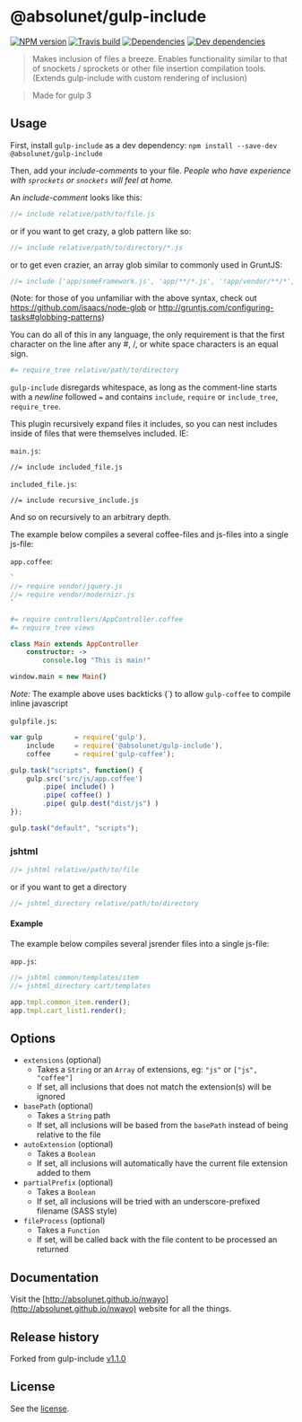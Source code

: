 # @absolunet/gulp-include

[![NPM version](https://img.shields.io/npm/v/@absolunet/gulp-includes.svg)](https://www.npmjs.com/package/@absolunet/gulp-includes)
[![Travis build](https://api.travis-ci.org/absolunet/gulp-includes.svg?branch=master)](https://travis-ci.org/absolunet/gulp-includes/builds)
[![Dependencies](https://david-dm.org/absolunet/gulp-includes/status.svg)](https://david-dm.org/absolunet/gulp-includes)
[![Dev dependencies](https://david-dm.org/absolunet/gulp-includes/dev-status.svg)](https://david-dm.org/absolunet/gulp-includes?type=dev)

>Makes inclusion of files a breeze.
Enables functionality similar to that of snockets / sprockets or other file insertion compilation tools.
(Extends gulp-include with custom rendering of inclusion)

> Made for gulp 3


## Usage
First, install `gulp-include` as a dev dependency:
`npm install --save-dev @absolunet/gulp-include`

Then, add your _include-comments_ to your file.
_People who have experience with `sprockets` or `snockets` will feel at home._


An _include-comment_ looks like this:
```javascript
//= include relative/path/to/file.js
```
or if you want to get crazy, a glob pattern like so:
```javascript
//= include relative/path/to/directory/*.js
```

or to get even crazier, an array glob similar to commonly used in GruntJS:
```javascript
//= include ['app/someFramework.js', 'app/**/*.js', '!app/vendor/**/*', 'app/someLibrary.js']
```

(Note: for those of you unfamiliar with the above syntax, check out https://github.com/isaacs/node-glob
or http://gruntjs.com/configuring-tasks#globbing-patterns)

You can do all of this in any language, the only requirement is that the first character
 on the line after any #, /, or white space characters is an equal sign.
```coffeescript
#= require_tree relative/path/to/directory
```
`gulp-include` disregards whitespace, as long as the comment-line starts with a _newline_ followed `=` and contains `include`, `require` or `include_tree`, `require_tree`.

This plugin recursively expand files it includes, so you can nest includes inside of files that
    were themselves included. IE:

`main.js`:
```
//= include included_file.js
```

`included_file.js`:
```
//= include recursive_include.js
```
And so on recursively to an arbitrary depth.

The example below compiles a several coffee-files and js-files into a single js-file:

`app.coffee`:

```coffeescript
`
//= require vendor/jquery.js
//= require vendor/modernizr.js
`

#= require controllers/AppController.coffee
#= require_tree views

class Main extends AppController
	constructor: ->
		console.log "This is main!"

window.main = new Main()
```
*Note:* The example above uses backticks (\`) to allow `gulp-coffee` to compile inline javascript

`gulpfile.js`:

```javascript
var gulp		= require('gulp'),
	include		= require('@absolunet/gulp-include'),
	coffee		= require('gulp-coffee');

gulp.task("scripts", function() {
	gulp.src('src/js/app.coffee')
		.pipe( include() )
		.pipe( coffee() )
		.pipe( gulp.dest("dist/js") )
});

gulp.task("default", "scripts");
```


### jshtml
```javascript
//= jshtml relative/path/to/file
```
or if you want to get a directory
```javascript
//= jshtml_directory relative/path/to/directory
```

#### Example
The example below compiles several jsrender files into a single js-file:

`app.js`:

```javascript
//= jshtml common/templates/item
//= jshtml_directory cart/templates

app.tmpl.common_item.render();
app.tmpl.cart_list1.render();
```


## Options
* `extensions` (optional)
	* Takes a `String` or an `Array` of extensions, eg: `"js"` or `["js", "coffee"]`
	* If set, all inclusions that does not match the extension(s) will be ignored
* `basePath` (optional)
	* Takes a `String` path
	* If set, all inclusions will be based from the `basePath` instead of being relative to the file
* `autoExtension` (optional)
	* Takes a `Boolean`
	* If set, all inclusions will automatically have the current file extension added to them
* `partialPrefix` (optional)
	* Takes a `Boolean`
	* If set, all inclusions will be tried with an underscore-prefixed filename (SASS style)
* `fileProcess` (optional)
	* Takes a `Function`
	* If set, will be called back with the file content to be processed an returned


## Documentation
Visit the [http://absolunet.github.io/nwayo](http://absolunet.github.io/nwayo) website for all the things.

## Release history
Forked from gulp-include [v1.1.0](https://github.com/wiledal/gulp-include/commit/c1e06c2c6ba76af9f00548675b817719a90a9f86)

## License
See the [license](https://github.com/absolunet/gulp-include/blob/master/license).

